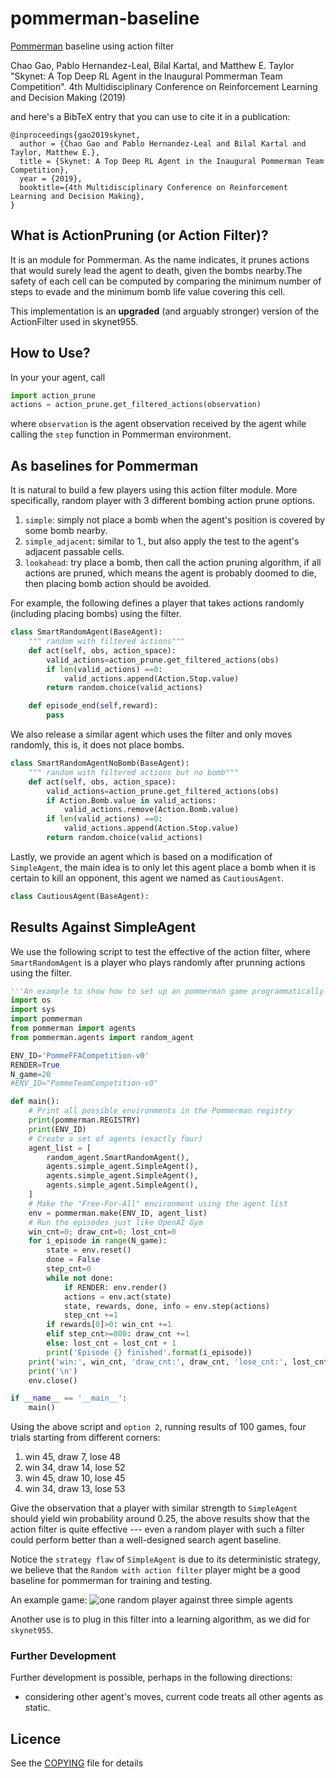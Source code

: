 # pommerman-baseline
[Pommerman](https://github.com/MultiAgentLearning/playground) baseline using action filter 

Chao Gao, Pablo Hernandez-Leal, Bilal Kartal, and Matthew E. Taylor "Skynet: A Top Deep RL Agent in the Inaugural Pommerman Team Competition". 4th Multidisciplinary Conference on Reinforcement Learning and Decision Making (2019) 

and here's a BibTeX entry that you can use to cite it in a publication:
```
@inproceedings{gao2019skynet,
  author = {Chao Gao and Pablo Hernandez-Leal and Bilal Kartal and Taylor, Matthew E.},
  title = {Skynet: A Top Deep RL Agent in the Inaugural Pommerman Team Competition},
  year = {2019},
  booktitle={4th Multidisciplinary Conference on Reinforcement Learning and Decision Making},
}
```

## What is ActionPruning (or Action Filter)? 

It is an module for Pommerman. 
As the name indicates, it prunes actions that would surely lead the agent to death, given
the bombs nearby.The safety of each cell can be computed by comparing the minimum number of steps to evade and the 
minimum bomb life value covering this cell. 

This implementation is an **upgraded** (and arguably stronger) version of the ActionFilter used in skynet955.

## How to Use? 
In your your agent, call 
```py
import action_prune
actions = action_prune.get_filtered_actions(observation)
```
where `observation` is the agent observation received by the 
agent while calling the `step` function in Pommerman environment. 

## As baselines for Pommerman
It is natural to build a few players using this action filter module. 
More specifically, random player with 3 different bombing action prune
options. 

1. `simple`: simply not place a bomb when the agent's position is covered by some bomb nearby. 
2. `simple_adjacent`: similar to 1., but also apply the test to the agent's adjacent passable cells. 
3. `lookahead`: try place a bomb, then call the action pruning algorithm, if all actions are pruned, which means the agent is probably doomed to die, then placing bomb action should be avoided.  

For example, the following defines a player that takes actions randomly (including placing bombs) using the filter. 
```py
class SmartRandomAgent(BaseAgent):
    """ random with filtered actions"""
    def act(self, obs, action_space):
        valid_actions=action_prune.get_filtered_actions(obs)
        if len(valid_actions) ==0:
            valid_actions.append(Action.Stop.value)
        return random.choice(valid_actions)

    def episode_end(self,reward):
        pass
```

We also release a similar agent which uses the filter and only moves randomly, this is, it does not place bombs.
```py
class SmartRandomAgentNoBomb(BaseAgent):
    """ random with filtered actions but no bomb"""
    def act(self, obs, action_space):
        valid_actions=action_prune.get_filtered_actions(obs)
        if Action.Bomb.value in valid_actions:
            valid_actions.remove(Action.Bomb.value)
        if len(valid_actions) ==0:
            valid_actions.append(Action.Stop.value)
        return random.choice(valid_actions)
```

Lastly, we provide an agent which is based on a modification of `SimpleAgent`, the main idea is to only let this agent place a bomb when it is certain to kill an opponent, this agent we named as `CautiousAgent`.
```py
class CautiousAgent(BaseAgent):
```

## Results Against SimpleAgent

We use the following script to test the effective of the action filter, where `SmartRandomAgent` is a player who plays randomly after prunning actions using the filter.

```py
'''An example to show how to set up an pommerman game programmatically'''
import os
import sys
import pommerman
from pommerman import agents
from pommerman.agents import random_agent

ENV_ID='PommeFFACompetition-v0'
RENDER=True
N_game=20
#ENV_ID="PommeTeamCompetition-v0"

def main():
    # Print all possible environments in the Pommerman registry
    print(pommerman.REGISTRY)
    print(ENV_ID)
    # Create a set of agents (exactly four)
    agent_list = [
        random_agent.SmartRandomAgent(),
        agents.simple_agent.SimpleAgent(),
        agents.simple_agent.SimpleAgent(),
        agents.simple_agent.SimpleAgent(),
    ]
    # Make the "Free-For-All" environment using the agent list
    env = pommerman.make(ENV_ID, agent_list)
    # Run the episodes just like OpenAI Gym
    win_cnt=0; draw_cnt=0; lost_cnt=0
    for i_episode in range(N_game):
        state = env.reset()
        done = False
        step_cnt=0
        while not done:
            if RENDER: env.render()
            actions = env.act(state)
            state, rewards, done, info = env.step(actions)
            step_cnt +=1
        if rewards[0]>0: win_cnt +=1
        elif step_cnt>=800: draw_cnt +=1
        else: lost_cnt = lost_cnt + 1
        print('Episode {} finished'.format(i_episode))
    print('win:', win_cnt, 'draw_cnt:', draw_cnt, 'lose_cnt:', lost_cnt)
    print('\n')
    env.close()

if __name__ == '__main__':
    main()
```

Using the above script and `option 2`, running results of 100 games, four trials starting from different corners: 

1. win 45, draw  7, lose 48 
2. win 34, draw 14, lose 52
3. win 45, draw 10, lose 45
4. win 34, draw 13, lose 53

Give the observation that a player with similar strength to `SimpleAgent` should yield win probability around 0.25, the above results show that the action filter is quite effective --- even a random player with such a filter could perform better than a well-designed search agent baseline. 

Notice the `strategy flaw` of `SimpleAgent` is due to its deterministic strategy, we 
believe that the `Random with action filter` player might be a good baseline for pommerman for training and testing.

An example game: ![one random player against three simple agents](../../../../../../Downloads/pommerman-baseline-master/action_filter_random_player1.gif)

Another use is to plug in this filter into a learning algorithm, as we did for `skynet955`. 

### Further Development
Further development is possible, perhaps in the following directions: 

+ considering other agent's moves, current code treats all other agents as static.

## Licence 
See the [COPYING](../../../../../../Downloads/pommerman-baseline-master/LICENSE) file for details
